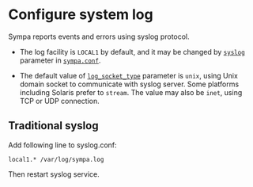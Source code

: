 Configure system log
====================

Sympa reports events and errors using syslog protocol.

* The log facility is ``LOCAL1`` by default, and it may be changed by
  [``syslog``](../man/sympa.conf.5.md#syslog) parameter in
  [``sympa.conf``](../layout.md#config).

* The default value of
  [``log_socket_type``](../man/sympa.conf.5.md#log_socket_type) parameter is
  ``unix``, using Unix domain socket to communicate with syslog server.  Some
  platforms including Solaris prefer to ``stream``.  The value may also be
  ``inet``, using TCP or UDP connection.

Traditional syslog
------------------

Add following line to syslog.conf:
```
local1.* /var/log/sympa.log
```
Then restart syslog service.

